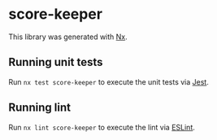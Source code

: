 # score-keeper

This library was generated with [Nx](https://nx.dev).


## Running unit tests

Run `nx test score-keeper` to execute the unit tests via [Jest](https://jestjs.io).


## Running lint

Run `nx lint score-keeper` to execute the lint via [ESLint](https://eslint.org/).

